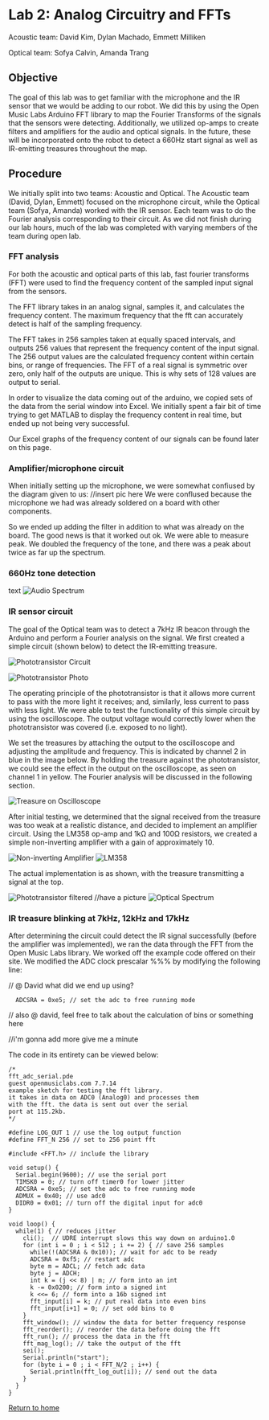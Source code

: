 # Lab 2: Analog Circuitry and FFTs
Acoustic team: David Kim, Dylan Machado, Emmett Milliken

Optical team: Sofya Calvin, Amanda Trang


## Objective 
The goal of this lab was to get familiar with the microphone and the IR sensor that we would be adding to our robot. We did this by using the Open Music Labs Arduino FFT library to map the Fourier Transforms of the signals that the sensors were detecting. Additionally, we utilized op-amps to create filters and amplifiers for the audio and optical signals. In the future, these will be incorporated onto the robot to detect a 660Hz start signal as well as IR-emitting treasures throughout the map.

## Procedure
We initially split into two teams: Acoustic and Optical. The Acoustic team (David, Dylan, Emmett) focused on the microphone circuit, while the Optical team (Sofya, Amanda) worked with the IR sensor. Each team was to do the Fourier analysis corresponding to their circuit. As we did not finish during our lab hours, much of the lab was completed with varying members of the team during open lab.

### FFT analysis
For both the acoustic and optical parts of this lab, fast fourier transforms (FFT) were used to find the frequency content of the sampled input signal from the sensors. 

The FFT library takes in an analog signal, samples it, and calculates the frequency content. The maximum frequency that the fft can accurately detect is half of the sampling frequency.

The FFT takes in 256 samples taken at equally spaced intervals, and outputs 256 values that represent the frequency content of the input signal. The 256 output values are the calculated frequency content within certain bins, or range of frequencies. The FFT of a real signal is symmetric over zero, only half of the outputs are unique. This is why sets of 128 values are output to serial.

In order to visualize the data coming out of the arduino, we copied sets of the data from the serial window into Excel. We initially spent a fair bit of time trying to get MATLAB to display the frequency content in real time, but ended up not being very successful.

Our Excel graphs of the frequency content of our signals can be found later on this page.

### Amplifier/microphone circuit
When initially setting up the microphone, we were somewhat confiused by the diagram given to us:
//insert pic here
We were conflused because the microphone we had was already soldered on a board with other components. 

So we ended up adding the filter in addition to what was already on the board. The good news is that it worked out ok. We were able to measure peak. We doubled the frequency of the tone, and there was a peak about twice as far up the spectrum.


### 660Hz tone detection
text
![Audio Spectrum](../images/lab2/lab2audiofreqspectrum.png)
### IR sensor circuit
The goal of the Optical team was to detect a 7kHz IR beacon through the Arduino and perform a Fourier analysis on the signal. We first created a simple circuit (shown below) to detect the IR-emitting treasure. 

![Phototransistor Circuit](../images/lab2/Lab2_Phototransistor.jpg "Phototransistor Circuit")

![Phototransistor Photo](../images/lab2/simple_IR.jpg "Phototransistor Photo")

The operating principle of the phototransistor is that it allows more current to pass with the more light it receives; and, similarly, less current to pass with less light. We were able to test the functionality of this simple circuit by using the oscilloscope. The output voltage would correctly lower when the phototransistor was covered (i.e. exposed to no light). 

We set the treasures by attaching the output to the oscilloscope and adjusting the amplitude and frequency. This is indicated by channel 2 in blue in the image below. By holding the treasure against the phototransistor, we could see the effect in the output on the oscilloscope, as seen on channel 1 in yellow. The Fourier analysis will be discussed in the following section.

![Treasure on Oscilloscope](../images/lab2/treasure_osc.jpg "Treasure on Oscilloscope")

After initial testing, we determined that the signal received from the treasure was too weak at a realistic distance, and decided to implement an amplifier circuit. Using the LM358 op-amp and 1kΩ and 100Ω resistors, we created a simple non-inverting amplifier with a gain of approximately 10.

![Non-inverting Amplifier](../images/lab2/noninvrt.gif "Non-inverting Amplifier")
![LM358](../images/lab2/opamp.png "LM358")

The actual implementation is as shown, with the treasure transmitting a signal at the top.

![Phototransistor filtered](../images/lab2/treasure_filtered.jpg "Phototransistor filtered")
//have a picture
![Optical Spectrum](../images/lab2/lab2treasurefreqspectrum.png)
### IR treasure blinking at 7kHz, 12kHz and 17kHz
After determining the circuit could detect the IR signal successfully (before the amplifier was implemented), we ran the data through the FFT from the Open Music Labs library. We worked off the example code offered on their site. We modified the ADC clock prescalar %%% by modifying the following line:

// @ David what did we end up using?

```
  ADCSRA = 0xe5; // set the adc to free running mode
```

// also @ david, feel free to talk about the calculation of bins or something here

//i'm gonna add more give me a minute

The code in its entirety can be viewed below:

```
/*
fft_adc_serial.pde
guest openmusiclabs.com 7.7.14
example sketch for testing the fft library.
it takes in data on ADC0 (Analog0) and processes them
with the fft. the data is sent out over the serial
port at 115.2kb.
*/

#define LOG_OUT 1 // use the log output function
#define FFT_N 256 // set to 256 point fft

#include <FFT.h> // include the library

void setup() {
  Serial.begin(9600); // use the serial port
  TIMSK0 = 0; // turn off timer0 for lower jitter
  ADCSRA = 0xe5; // set the adc to free running mode
  ADMUX = 0x40; // use adc0
  DIDR0 = 0x01; // turn off the digital input for adc0
}

void loop() {
  while(1) { // reduces jitter
    cli();  // UDRE interrupt slows this way down on arduino1.0
    for (int i = 0 ; i < 512 ; i += 2) { // save 256 samples
      while(!(ADCSRA & 0x10)); // wait for adc to be ready
      ADCSRA = 0xf5; // restart adc
      byte m = ADCL; // fetch adc data
      byte j = ADCH;
      int k = (j << 8) | m; // form into an int
      k -= 0x0200; // form into a signed int
      k <<= 6; // form into a 16b signed int
      fft_input[i] = k; // put real data into even bins
      fft_input[i+1] = 0; // set odd bins to 0
    }
    fft_window(); // window the data for better frequency response
    fft_reorder(); // reorder the data before doing the fft
    fft_run(); // process the data in the fft
    fft_mag_log(); // take the output of the fft
    sei();
    Serial.println("start");
    for (byte i = 0 ; i < FFT_N/2 ; i++) { 
      Serial.println(fft_log_out[i]); // send out the data
    }
  }
}
```

[Return to home](https://sofyacalvin.github.io/ece3400-group3/)
